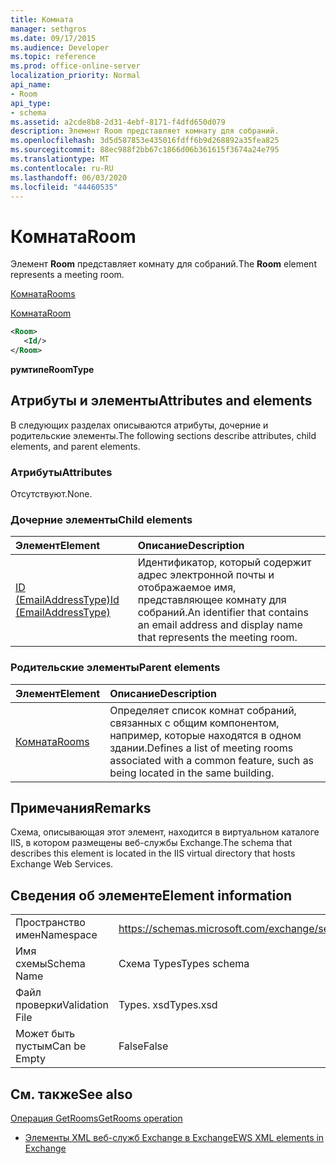 ```yaml
---
title: Комната
manager: sethgros
ms.date: 09/17/2015
ms.audience: Developer
ms.topic: reference
ms.prod: office-online-server
localization_priority: Normal
api_name:
- Room
api_type:
- schema
ms.assetid: a2cde8b8-2d31-4ebf-8171-f4dfd650d079
description: Элемент Room представляет комнату для собраний.
ms.openlocfilehash: 3d5d587853e435016fdff6b9d268892a35fea825
ms.sourcegitcommit: 88ec988f2bb67c1866d06b361615f3674a24e795
ms.translationtype: MT
ms.contentlocale: ru-RU
ms.lasthandoff: 06/03/2020
ms.locfileid: "44460535"
---
```

# <a name="room"></a><span data-ttu-id="690ab-103">Комната</span><span class="sxs-lookup"><span data-stu-id="690ab-103">Room</span></span>

<span data-ttu-id="690ab-104">Элемент **Room** представляет комнату для собраний.</span><span class="sxs-lookup"><span data-stu-id="690ab-104">The **Room** element represents a meeting room.</span></span> 
  
[<span data-ttu-id="690ab-105">Комната</span><span class="sxs-lookup"><span data-stu-id="690ab-105">Rooms</span></span>](rooms.md)
  
[<span data-ttu-id="690ab-106">Комната</span><span class="sxs-lookup"><span data-stu-id="690ab-106">Room</span></span>](room.md)
  
```XML
<Room>
   <Id/>
</Room>
```

 <span data-ttu-id="690ab-107">**румтипе**</span><span class="sxs-lookup"><span data-stu-id="690ab-107">**RoomType**</span></span>
## <a name="attributes-and-elements"></a><span data-ttu-id="690ab-108">Атрибуты и элементы</span><span class="sxs-lookup"><span data-stu-id="690ab-108">Attributes and elements</span></span>

<span data-ttu-id="690ab-109">В следующих разделах описываются атрибуты, дочерние и родительские элементы.</span><span class="sxs-lookup"><span data-stu-id="690ab-109">The following sections describe attributes, child elements, and parent elements.</span></span>
  
### <a name="attributes"></a><span data-ttu-id="690ab-110">Атрибуты</span><span class="sxs-lookup"><span data-stu-id="690ab-110">Attributes</span></span>

<span data-ttu-id="690ab-111">Отсутствуют.</span><span class="sxs-lookup"><span data-stu-id="690ab-111">None.</span></span>
  
### <a name="child-elements"></a><span data-ttu-id="690ab-112">Дочерние элементы</span><span class="sxs-lookup"><span data-stu-id="690ab-112">Child elements</span></span>

|<span data-ttu-id="690ab-113">**Элемент**</span><span class="sxs-lookup"><span data-stu-id="690ab-113">**Element**</span></span>|<span data-ttu-id="690ab-114">**Описание**</span><span class="sxs-lookup"><span data-stu-id="690ab-114">**Description**</span></span>|
|:-----|:-----|
|[<span data-ttu-id="690ab-115">ID (EmailAddressType)</span><span class="sxs-lookup"><span data-stu-id="690ab-115">Id (EmailAddressType)</span></span>](id-emailaddresstype.md) <br/> |<span data-ttu-id="690ab-116">Идентификатор, который содержит адрес электронной почты и отображаемое имя, представляющее комнату для собраний.</span><span class="sxs-lookup"><span data-stu-id="690ab-116">An identifier that contains an email address and display name that represents the meeting room.</span></span>  <br/> |
   
### <a name="parent-elements"></a><span data-ttu-id="690ab-117">Родительские элементы</span><span class="sxs-lookup"><span data-stu-id="690ab-117">Parent elements</span></span>

|<span data-ttu-id="690ab-118">**Элемент**</span><span class="sxs-lookup"><span data-stu-id="690ab-118">**Element**</span></span>|<span data-ttu-id="690ab-119">**Описание**</span><span class="sxs-lookup"><span data-stu-id="690ab-119">**Description**</span></span>|
|:-----|:-----|
|[<span data-ttu-id="690ab-120">Комната</span><span class="sxs-lookup"><span data-stu-id="690ab-120">Rooms</span></span>](rooms.md) <br/> |<span data-ttu-id="690ab-121">Определяет список комнат собраний, связанных с общим компонентом, например, которые находятся в одном здании.</span><span class="sxs-lookup"><span data-stu-id="690ab-121">Defines a list of meeting rooms associated with a common feature, such as being located in the same building.</span></span>  <br/> |
   
## <a name="remarks"></a><span data-ttu-id="690ab-122">Примечания</span><span class="sxs-lookup"><span data-stu-id="690ab-122">Remarks</span></span>

<span data-ttu-id="690ab-123">Схема, описывающая этот элемент, находится в виртуальном каталоге IIS, в котором размещены веб-службы Exchange.</span><span class="sxs-lookup"><span data-stu-id="690ab-123">The schema that describes this element is located in the IIS virtual directory that hosts Exchange Web Services.</span></span>
  
## <a name="element-information"></a><span data-ttu-id="690ab-124">Сведения об элементе</span><span class="sxs-lookup"><span data-stu-id="690ab-124">Element information</span></span>

|||
|:-----|:-----|
|<span data-ttu-id="690ab-125">Пространство имен</span><span class="sxs-lookup"><span data-stu-id="690ab-125">Namespace</span></span>  <br/> |https://schemas.microsoft.com/exchange/services/2006/types  <br/> |
|<span data-ttu-id="690ab-126">Имя схемы</span><span class="sxs-lookup"><span data-stu-id="690ab-126">Schema Name</span></span>  <br/> |<span data-ttu-id="690ab-127">Схема Types</span><span class="sxs-lookup"><span data-stu-id="690ab-127">Types schema</span></span>  <br/> |
|<span data-ttu-id="690ab-128">Файл проверки</span><span class="sxs-lookup"><span data-stu-id="690ab-128">Validation File</span></span>  <br/> |<span data-ttu-id="690ab-129">Types. xsd</span><span class="sxs-lookup"><span data-stu-id="690ab-129">Types.xsd</span></span>  <br/> |
|<span data-ttu-id="690ab-130">Может быть пустым</span><span class="sxs-lookup"><span data-stu-id="690ab-130">Can be Empty</span></span>  <br/> |<span data-ttu-id="690ab-131">False</span><span class="sxs-lookup"><span data-stu-id="690ab-131">False</span></span>  <br/> |
   
## <a name="see-also"></a><span data-ttu-id="690ab-132">См. также</span><span class="sxs-lookup"><span data-stu-id="690ab-132">See also</span></span>



[<span data-ttu-id="690ab-133">Операция GetRooms</span><span class="sxs-lookup"><span data-stu-id="690ab-133">GetRooms operation</span></span>](getrooms-operation.md)


- [<span data-ttu-id="690ab-134">Элементы XML веб-служб Exchange в Exchange</span><span class="sxs-lookup"><span data-stu-id="690ab-134">EWS XML elements in Exchange</span></span>](ews-xml-elements-in-exchange.md)

